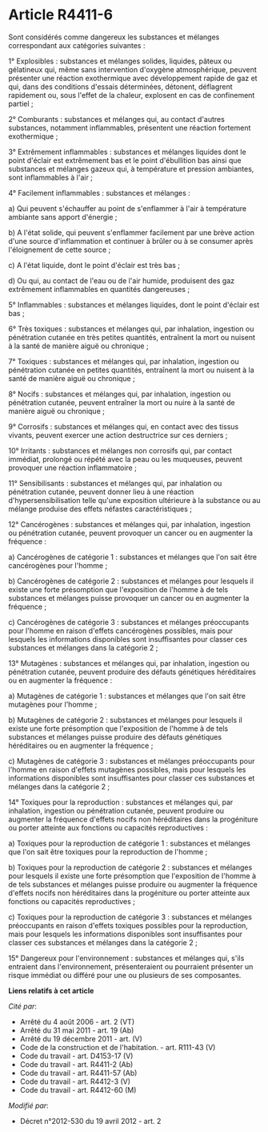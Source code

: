 # Article R4411-6

Sont considérés comme dangereux les substances et mélanges correspondant aux catégories suivantes : 

1° Explosibles : substances et mélanges solides, liquides, pâteux ou gélatineux qui, même sans intervention d'oxygène
atmosphérique, peuvent présenter une réaction exothermique avec développement rapide de gaz et qui, dans des conditions
d'essais déterminées, détonent, déflagrent rapidement ou, sous l'effet de la chaleur, explosent en cas de confinement
partiel ; 

2° Comburants : substances et mélanges qui, au contact d'autres substances, notamment inflammables, présentent une réaction
fortement exothermique ; 

3° Extrêmement inflammables : substances et mélanges liquides dont le point d'éclair est extrêmement bas et le point
d'ébullition bas ainsi que substances et mélanges gazeux qui, à température et pression ambiantes, sont inflammables à
l'air ; 

4° Facilement inflammables : substances et mélanges : 

a) Qui peuvent s'échauffer au point de s'enflammer à l'air à température ambiante sans apport d'énergie ; 

b) A l'état solide, qui peuvent s'enflammer facilement par une brève action d'une source d'inflammation et continuer à brûler
ou à se consumer après l'éloignement de cette source ; 

c) A l'état liquide, dont le point d'éclair est très bas ; 

d) Ou qui, au contact de l'eau ou de l'air humide, produisent des gaz extrêmement inflammables en quantités dangereuses ; 

5° Inflammables : substances et mélanges liquides, dont le point d'éclair est bas ; 

6° Très toxiques : substances et mélanges qui, par inhalation, ingestion ou pénétration cutanée en très petites quantités,
entraînent la mort ou nuisent à la santé de manière aiguë ou chronique ; 

7° Toxiques : substances et mélanges qui, par inhalation, ingestion ou pénétration cutanée en petites quantités, entraînent
la mort ou nuisent à la santé de manière aiguë ou chronique ; 

8° Nocifs : substances et mélanges qui, par inhalation, ingestion ou pénétration cutanée, peuvent entraîner la mort ou nuire
à la santé de manière aiguë ou chronique ; 

9° Corrosifs : substances et mélanges qui, en contact avec des tissus vivants, peuvent exercer une action destructrice sur
ces derniers ; 

10° Irritants : substances et mélanges non corrosifs qui, par contact immédiat, prolongé ou répété avec la peau ou les
muqueuses, peuvent provoquer une réaction inflammatoire ; 

11° Sensibilisants : substances et mélanges qui, par inhalation ou pénétration cutanée, peuvent donner lieu à une réaction
d'hypersensibilisation telle qu'une exposition ultérieure à la substance ou au mélange produise des effets néfastes
caractéristiques ; 

12° Cancérogènes : substances et mélanges qui, par inhalation, ingestion ou pénétration cutanée, peuvent provoquer un cancer
ou en augmenter la fréquence : 

a) Cancérogènes de catégorie 1 : substances et mélanges que l'on sait être cancérogènes pour l'homme ; 

b) Cancérogènes de catégorie 2 : substances et mélanges pour lesquels il existe une forte présomption que l'exposition de
l'homme à de tels substances et mélanges puisse provoquer un cancer ou en augmenter la fréquence ; 

c) Cancérogènes de catégorie 3 : substances et mélanges préoccupants pour l'homme en raison d'effets cancérogènes possibles,
mais pour lesquels les informations disponibles sont insuffisantes pour classer ces substances et mélanges dans la catégorie
2 ; 

13° Mutagènes : substances et mélanges qui, par inhalation, ingestion ou pénétration cutanée, peuvent produire des défauts
génétiques héréditaires ou en augmenter la fréquence : 

a) Mutagènes de catégorie 1 : substances et mélanges que l'on sait être mutagènes pour l'homme ; 

b) Mutagènes de catégorie 2 : substances et mélanges pour lesquels il existe une forte présomption que l'exposition de
l'homme à de tels substances et mélanges puisse produire des défauts génétiques héréditaires ou en augmenter la fréquence ; 

c) Mutagènes de catégorie 3 : substances et mélanges préoccupants pour l'homme en raison d'effets mutagènes possibles, mais
pour lesquels les informations disponibles sont insuffisantes pour classer ces substances et mélanges dans la catégorie 2 ; 

14° Toxiques pour la reproduction : substances et mélanges qui, par inhalation, ingestion ou pénétration cutanée, peuvent
produire ou augmenter la fréquence d'effets nocifs non héréditaires dans la progéniture ou porter atteinte aux fonctions ou
capacités reproductives : 

a) Toxiques pour la reproduction de catégorie 1 : substances et mélanges que l'on sait être toxiques pour la reproduction de
l'homme ; 

b) Toxiques pour la reproduction de catégorie 2 : substances et mélanges pour lesquels il existe une forte présomption que
l'exposition de l'homme à de tels substances et mélanges puisse produire ou augmenter la fréquence d'effets nocifs non
héréditaires dans la progéniture ou porter atteinte aux fonctions ou capacités reproductives ; 

c) Toxiques pour la reproduction de catégorie 3 : substances et mélanges préoccupants en raison d'effets toxiques possibles
pour la reproduction, mais pour lesquels les informations disponibles sont insuffisantes pour classer ces substances et
mélanges dans la catégorie 2 ; 

15° Dangereux pour l'environnement : substances et mélanges qui, s'ils entraient dans l'environnement, présenteraient ou
pourraient présenter un risque immédiat ou différé pour une ou plusieurs de ses composantes.

**Liens relatifs à cet article**

_Cité par_:

  - Arrêté du 4 août 2006 - art. 2 (VT)
  - Arrêté du 31 mai 2011 - art. 19 (Ab)
  - Arrêté du 19 décembre 2011 - art. (V)
  - Code de la construction et de l'habitation. - art. R111-43 (V)
  - Code du travail - art. D4153-17 (V)
  - Code du travail - art. R4411-2 (Ab)
  - Code du travail - art. R4411-57 (Ab)
  - Code du travail - art. R4412-3 (V)
  - Code du travail - art. R4412-60 (M)

_Modifié par_:

  - Décret n°2012-530 du 19 avril 2012 - art. 2
